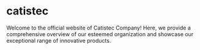 # catistec
 Welcome to the official website of Catistec Company! Here, we provide a comprehensive overview of our esteemed organization and showcase our exceptional range of innovative products.
